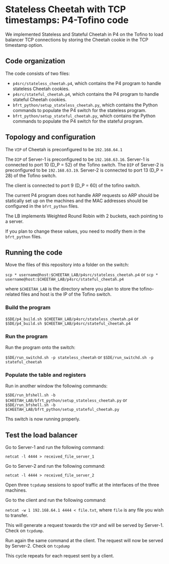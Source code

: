 # Stateless Cheetah with TCP timestamps: P4-Tofino code

We implemented Stateless and Stateful Cheetah in P4 on the Tofino to load balancer TCP connections by storing the Cheetah cookie in the TCP timestamp option.

## Code organization

The code consists of two files:

 * `p4src/stateless_cheetah.p4`, which contains the P4 program to handle stateless Cheetah cookies.
 * `p4src/stateful_cheetah.p4`, which contains the P4 program to handle stateful Cheetah cookies.
 * `bfrt_python/setup_stateless_cheetah.py`, which contains the Python commands to populate the P4 switch for the stateless program.
 * `bfrt_python/setup_stateful_cheetah.py`, which contains the Python commands to populate the P4 switch for the stateful program.

## Topology and configuration

The `VIP` of Cheetah is preconfigured to be `192.168.64.1`

The `DIP` of Server-1 is preconfigured to be `192.168.63.16`. Server-1 is connected to port 10 (D_P = 52) of the Tofino switch.
The `DIP` of Server-2 is preconfigured to be `192.168.63.19`. Server-2 is connected to port 13 (D_P = 28) of the Tofino switch.

The client is connected to port 9 (D_P = 60) of the tofino switch.

The current P4 program does not handle ARP requests so ARP should be statically set up on the machines and the MAC addresses should be configured in the `bfrt_python` files.

The LB implements Weighted Round Robin with 2 buckets, each pointing to a server.

If you plan to change these values, you need to modify them in the `bfrt_python` files.

## Running the code

Move the files of this repository into a folder on the switch:

`scp * username@host:$CHEETAH_LAB/p4src/stateless_cheetah.p4` or
`scp * username@host:$CHEETAH_LAB/p4src/stateful_cheetah.p4`

where `$CHEETAH_LAB` is the directory where you plan to store the tofino-related files and host is the IP of the Tofino switch.

### Build the program

`$SDE/p4_build.sh $CHEETAH_LAB/p4src/stateless_cheetah.p4` or
`$SDE/p4_build.sh $CHEETAH_LAB/p4src/stateful_cheetah.p4`

### Run the program

Run the program onto the switch:

`$SDE/run_switchd.sh -p stateless_cheetah` or `$SDE/run_switchd.sh -p stateful_cheetah`

### Populate the table and registers

Run in another window the following commands:

`$SDE/run_bfshell.sh -b $CHEETAH_LAB/bfrt_python/setup_stateless_cheetah.py` or 
`$SDE/run_bfshell.sh -b $CHEETAH_LAB/bfrt_python/setup_stateful_cheetah.py`

Ths switch is now running properly.

## Test the load balancer

Go to Server-1 and run the following command:

`netcat -l 4444 > received_file_server_1`

Go to Server-2 and run the following command:

`netcat -l 4444 > received_file_server_2`

Open three `tcpdump` sessions to spoof traffic at the interfaces of the three machines.

Go to the client and run the following command:

`netcat -w 1 192.168.64.1 4444 < file.txt`, where `file` is any file you wish to transfer.

This will generate a request towards the `VIP` and will be served by Server-1. Check on `tcpdump`.

Run again the same command at the client. The request will now be served by Server-2. Check on `tcpdump`

This cycle repeats for each request sent by a client.
